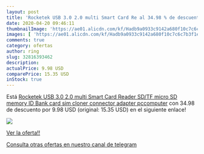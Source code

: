 ```yaml
---
layout: post
title: 'Rocketek USB 3.0 2.0 multi Smart Card Re al 34.98 % de descuento'
date: 2020-04-20 09:46:11
thumbnailImage: 'https://ae01.alicdn.com/kf/Hadb9a0933c9142a680f10c7c6c7b3f1eN/Rocketek-USB-3-0-2-0-multi-Smart-Card-Reader-SD-TF-micro-SD-memory-ID.jpg_350x350._SL200_.jpg'
images: [ 'https://ae01.alicdn.com/kf/Hadb9a0933c9142a680f10c7c6c7b3f1eN/Rocketek-USB-3-0-2-0-multi-Smart-Card-Reader-SD-TF-micro-SD-memory-ID.jpg_350x350._SL200_.jpg' ]
comments: true
category: ofertas
author: ring
slug: 32816393462
description:
actualPrice: 9.98 USD
comparePrice: 15.35 USD
inStock: true
---
```


Está [Rocketek USB 3.0 2.0 multi Smart Card Reader SD/TF micro SD memory  ID Bank card sim cloner connector adapter pccomputer](https://www.amazon.com/dp/32816393462/?tag=redken08-20) con 34.98 de descuento por 9.98 USD (original: 15.35 USD) en el siguiente enlace!

[![](https://ae01.alicdn.com/kf/Hadb9a0933c9142a680f10c7c6c7b3f1eN/Rocketek-USB-3-0-2-0-multi-Smart-Card-Reader-SD-TF-micro-SD-memory-ID.jpg_350x350._SL200_.jpg)](https://www.amazon.com/dp/32816393462/?tag=redken08-20)

[Ver la oferta!!](https://www.amazon.com/dp/32816393462/?tag=redken08-20)

[Consulta otras ofertas en nuestro canal de telegram](https://t.me/s/ofertas25)

